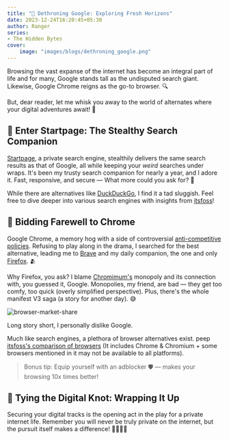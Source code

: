 ```yaml
---
title: "👑 Dethroning Google: Exploring Fresh Horizons"
date: 2023-12-24T16:20:45+05:30
author: Ranger
series:
- The Hidden Bytes
cover:
    image: "images/blogs/dethroning_google.png"
---
```


Browsing the vast expanse of the internet has become an integral part of life and for many, Google stands tall as the undisputed search giant. Likewise, Google Chrome reigns as the go-to browser. 🔍

But, dear reader, let me whisk you away to the world of alternates where your digital adventures await! 🌟

## 🌟 Enter Startpage: The Stealthy Search Companion
[Startpage](https://www.startpage.com/en/about-us), a private search engine, stealthily delivers the same search results as that of Google, all while keeping your _weird_ searches under wraps. It's been my trusty search companion for nearly a year, and I adore it. Fast, responsive, and secure — What more could you ask for? 🚀

While there are alternatives like [DuckDuckGo](https://duckduckgo.com/), I find it a tad sluggish. Feel free to dive deeper into various search engines with insights from [itsfoss](https://itsfoss.com/privacy-search-engines/)!

## 🦊 Bidding Farewell to Chrome

Google Chrome, a memory hog with a side of controversial [anti-competitive policies](https://www.youtube.com/watch?v=v4gXhmzQztE). Refusing to play along in the drama, I searched for the best alternative, leading me to [Brave](https://brave.com/) and my daily companion, the one and only [Firefox](https://www.mozilla.org/en-US/firefox/). 🫂

Why Firefox, you ask? I blame [Chromimum's](https://en.wikipedia.org/wiki/Chromium_(web_browser)) monopoly and its connection with, you guessed it, Google. Monopolies, my friend, are bad — they get too comfy, too quick (overly simplified perspective). Plus, there's the whole manifest V3 saga (a story for another day). 😅

![browser-market-share](/images/blogs/graphs/browser-market-share.png)

Long story short, I personally dislike Google.

Much like search engines, a plethora of browser alternatives exist. peep [itsfoss's comparison of browsers](https://itsfoss.com/best-browsers-ubuntu-linux/) (It includes Chrome & Chromium + some browsers mentioned in it may not be available to all platforms).

> Bonus tip: Equip yourself with an adblocker 🛡 — makes your browsing 10x times better!


## 🔄 Tying the Digital Knot: Wrapping It Up

Securing your digital tracks is the opening act in the play for a private internet life. Remember you will never be truly private on the internet, but the pursuit itself makes a difference! 🕵️‍♂️🌐✨

